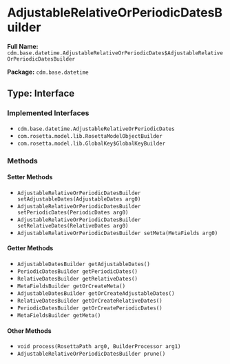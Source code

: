 # AdjustableRelativeOrPeriodicDatesBuilder

**Full Name:** `cdm.base.datetime.AdjustableRelativeOrPeriodicDates$AdjustableRelativeOrPeriodicDatesBuilder`

**Package:** `cdm.base.datetime`

## Type: Interface

### Implemented Interfaces

- `cdm.base.datetime.AdjustableRelativeOrPeriodicDates`
- `com.rosetta.model.lib.RosettaModelObjectBuilder`
- `com.rosetta.model.lib.GlobalKey$GlobalKeyBuilder`

### Methods

#### Setter Methods

- `AdjustableRelativeOrPeriodicDatesBuilder setAdjustableDates(AdjustableDates arg0)`
- `AdjustableRelativeOrPeriodicDatesBuilder setPeriodicDates(PeriodicDates arg0)`
- `AdjustableRelativeOrPeriodicDatesBuilder setRelativeDates(RelativeDates arg0)`
- `AdjustableRelativeOrPeriodicDatesBuilder setMeta(MetaFields arg0)`

#### Getter Methods

- `AdjustableDatesBuilder getAdjustableDates()`
- `PeriodicDatesBuilder getPeriodicDates()`
- `RelativeDatesBuilder getRelativeDates()`
- `MetaFieldsBuilder getOrCreateMeta()`
- `AdjustableDatesBuilder getOrCreateAdjustableDates()`
- `RelativeDatesBuilder getOrCreateRelativeDates()`
- `PeriodicDatesBuilder getOrCreatePeriodicDates()`
- `MetaFieldsBuilder getMeta()`

#### Other Methods

- `void process(RosettaPath arg0, BuilderProcessor arg1)`
- `AdjustableRelativeOrPeriodicDatesBuilder prune()`

